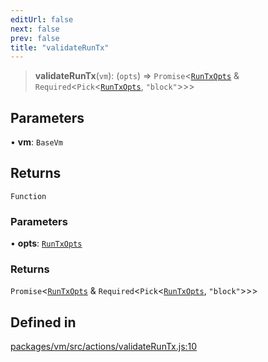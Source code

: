 ```yaml
---
editUrl: false
next: false
prev: false
title: "validateRunTx"
---
```


> **validateRunTx**(`vm`): (`opts`) => `Promise`\<[`RunTxOpts`](/reference/tevm/vm/interfaces/runtxopts/) & `Required`\<`Pick`\<[`RunTxOpts`](/reference/tevm/vm/interfaces/runtxopts/), `"block"`\>\>\>

## Parameters

• **vm**: `BaseVm`

## Returns

`Function`

### Parameters

• **opts**: [`RunTxOpts`](/reference/tevm/vm/interfaces/runtxopts/)

### Returns

`Promise`\<[`RunTxOpts`](/reference/tevm/vm/interfaces/runtxopts/) & `Required`\<`Pick`\<[`RunTxOpts`](/reference/tevm/vm/interfaces/runtxopts/), `"block"`\>\>\>

## Defined in

[packages/vm/src/actions/validateRunTx.js:10](https://github.com/evmts/tevm-monorepo/blob/main/packages/vm/src/actions/validateRunTx.js#L10)

